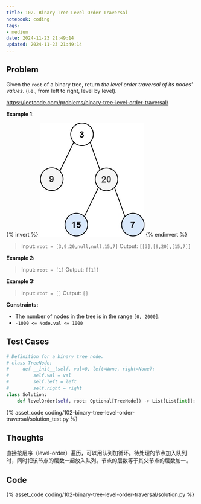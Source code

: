 ```yaml
---
title: 102. Binary Tree Level Order Traversal
notebook: coding
tags:
- medium
date: 2024-11-23 21:49:14
updated: 2024-11-23 21:49:14
---
```

## Problem

Given the `root` of a binary tree, return _the level order traversal of its nodes' values_. (i.e., from left to right, level by level).

<https://leetcode.com/problems/binary-tree-level-order-traversal/>

**Example 1:**

{% invert %}
![case1](102-binary-tree-level-order-traversal/case1.png)
{% endinvert %}

> Input: `root = [3,9,20,null,null,15,7]`
> Output: `[[3],[9,20],[15,7]]`

**Example 2:**

> Input: `root = [1]`
> Output: `[[1]]`

**Example 3:**

> Input: `root = []`
> Output: `[]`

**Constraints:**

- The number of nodes in the tree is in the range `[0, 2000]`.
- `-1000 <= Node.val <= 1000`

## Test Cases

``` python
# Definition for a binary tree node.
# class TreeNode:
#     def __init__(self, val=0, left=None, right=None):
#         self.val = val
#         self.left = left
#         self.right = right
class Solution:
    def levelOrder(self, root: Optional[TreeNode]) -> List[List[int]]:
```

{% asset_code coding/102-binary-tree-level-order-traversal/solution_test.py %}

## Thoughts

直接按层序（level-order）遍历，可以用队列加循环。待处理的节点加入队列时，同时把该节点的层数一起放入队列。节点的层数等于其父节点的层数加一。

## Code

{% asset_code coding/102-binary-tree-level-order-traversal/solution.py %}
